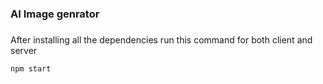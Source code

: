 ### AI Image genrator
###
After installing all the dependencies
run this command for both client and server 
```shell
npm start
```
